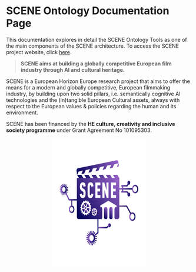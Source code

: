 # SCENE Ontology Documentation Page 

This documentation explores in detail the SCENE Ontology Tools as one of the main components of the SCENE architecture. To access the SCENE project website, click [here](https://thesceneproject.eu/).


> **SCENE aims at building a globally competitive European film industry through AI and cultural heritage.**

SCENE is a European Horizon Europe research project that aims to offer the means for a modern and globally competitive, European filmmaking industry, by building upon two solid pillars, i.e. semantically cognitive AI technologies and the (in)tangible European Cultural assets, always with respect to the European values & policies regarding the human and its environment.


SCENE has been financed by the **HE culture, creativity and inclusive society programme** under Grant Agreement No 101095303.  

  
<img src="./img//scene_logo.jpg" width="350" height="350" style=" display: block;  margin-left: auto;  margin-right: auto; width: 50%;" alt="SCENE logo">